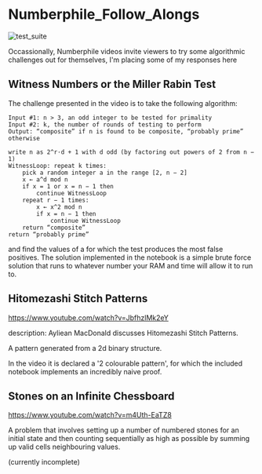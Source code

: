 # Numberphile_Follow_Alongs

![test_suite](https://github.com/GregSym/Numberphile_Follow_Alongs/actions/workflows/test-suite.yml/badge.svg)

Occassionally, Numberphile videos invite viewers to try some algorithmic challenges out for themselves, I'm placing some of my responses here

## Witness Numbers or the Miller Rabin Test

The challenge presented in the video is to take the following algorithm:

```
Input #1: n > 3, an odd integer to be tested for primality
Input #2: k, the number of rounds of testing to perform
Output: “composite” if n is found to be composite, “probably prime” otherwise

write n as 2^r·d + 1 with d odd (by factoring out powers of 2 from n − 1)
WitnessLoop: repeat k times:
    pick a random integer a in the range [2, n − 2]
    x ← a^d mod n
    if x = 1 or x = n − 1 then
        continue WitnessLoop
    repeat r − 1 times:
        x ← x^2 mod n
        if x = n − 1 then
            continue WitnessLoop
    return “composite”
return “probably prime”
```

and find the values of a for which the test produces the most false positives. The solution implemented in the notebook is a simple brute force solution that runs to whatever number your RAM and time will allow it to run to.

## Hitomezashi Stitch Patterns

https://www.youtube.com/watch?v=JbfhzlMk2eY
<p>
description: Ayliean MacDonald discusses Hitomezashi Stitch Patterns.
</p>

A pattern generated from a 2d binary structure.

In the video it is declared a '2 colourable pattern', for which the included notebook implements an incredibly naive proof.

## Stones on an Infinite Chessboard

https://www.youtube.com/watch?v=m4Uth-EaTZ8

A problem that involves setting up a number of numbered stones for an initial state and then counting sequentially as high as possible by summing up valid cells neighbouring values.

(currently incomplete)

